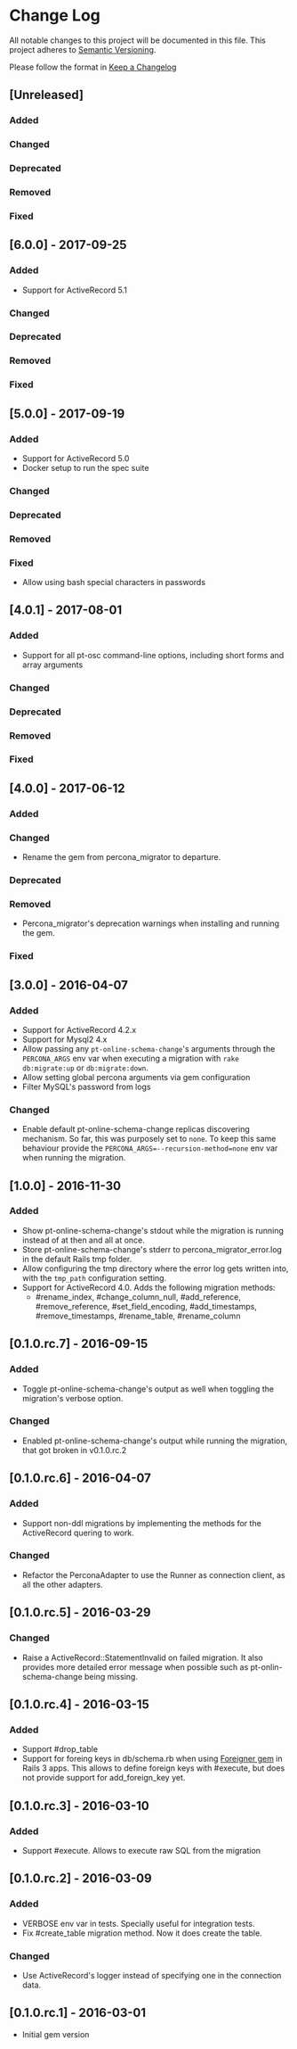 # Change Log
All notable changes to this project will be documented in this file.
This project adheres to [Semantic Versioning](http://semver.org/).

Please follow the format in [Keep a Changelog](http://keepachangelog.com/)

## [Unreleased]

### Added
### Changed
### Deprecated
### Removed
### Fixed

## [6.0.0] - 2017-09-25

### Added

- Support for ActiveRecord 5.1

### Changed
### Deprecated
### Removed
### Fixed

## [5.0.0] - 2017-09-19

### Added

- Support for ActiveRecord 5.0
- Docker setup to run the spec suite

### Changed
### Deprecated
### Removed
### Fixed

- Allow using bash special characters in passwords

## [4.0.1] - 2017-08-01

### Added

- Support for all pt-osc command-line options, including short forms and array
    arguments

### Changed
### Deprecated
### Removed
### Fixed

## [4.0.0] - 2017-06-12

### Added
### Changed

- Rename the gem from percona_migrator to departure.

### Deprecated
### Removed

- Percona_migrator's deprecation warnings when installing and running the gem.

### Fixed

## [3.0.0] - 2016-04-07

### Added

- Support for ActiveRecord 4.2.x
- Support for Mysql2 4.x
- Allow passing any `pt-online-schema-change`'s arguments through the
   `PERCONA_ARGS` env var when executing a migration with `rake db:migrate:up`
   or `db:migrate:down`.
- Allow setting global percona arguments via gem configuration
- Filter MySQL's password from logs

### Changed

- Enable default pt-online-schema-change replicas discovering mechanism.
    So far, this was purposely set to `none`. To keep this same behaviour
    provide the `PERCONA_ARGS=--recursion-method=none` env var when running the
    migration.

## [1.0.0] - 2016-11-30

### Added

- Show pt-online-schema-change's stdout while the migration is running instead
    of at then and all at once.
- Store pt-online-schema-change's stderr to percona_migrator_error.log in the
    default Rails tmp folder.
- Allow configuring the tmp directory where the error log gets written into,
    with the `tmp_path` configuration setting.
- Support for ActiveRecord 4.0. Adds the following migration methods:
  - #rename_index, #change_column_null, #add_reference, #remove_reference,
    #set_field_encoding, #add_timestamps, #remove_timestamps, #rename_table,
    #rename_column

## [0.1.0.rc.7] - 2016-09-15

### Added

- Toggle pt-online-schema-change's output as well when toggling the migration's
    verbose option.

### Changed

- Enabled pt-online-schema-change's output while running the migration, that got
  broken in v0.1.0.rc.2

## [0.1.0.rc.6] - 2016-04-07

### Added

- Support non-ddl migrations by implementing the methods for the ActiveRecord
    quering to work.

### Changed

- Refactor the PerconaAdapter to use the Runner as connection client, as all the
    other adapters.

## [0.1.0.rc.5] - 2016-03-29

### Changed

- Raise a ActiveRecord::StatementInvalid on failed migration. It also provides
    more detailed error message when possible such as pt-onlin-schema-change
    being missing.

## [0.1.0.rc.4] - 2016-03-15

### Added

- Support #drop_table
- Support for foreing keys in db/schema.rb when using [Foreigner
gem](https://github.com/matthuhiggins/foreigner) in Rails 3 apps. This allows to
define foreign keys with #execute, but does not provide support for
add_foreign_key yet.

## [0.1.0.rc.3] - 2016-03-10

### Added

- Support #execute. Allows to execute raw SQL from the migration

## [0.1.0.rc.2] - 2016-03-09

### Added

- VERBOSE env var in tests. Specially useful for integration tests.
- Fix #create_table migration method. Now it does create the table.

### Changed

- Use ActiveRecord's logger instead of specifying one in the connection data.

## [0.1.0.rc.1] - 2016-03-01

- Initial gem version
